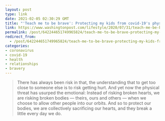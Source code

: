 ```yaml
---
layout: post
type: link
date: 2021-02-05 02:30:29 GMT
title: "'Teach me to be brave': Protecting my kids from covid-19's physical and emotional toll"
link: https://www.washingtonpost.com/lifestyle/2020/07/31/teach-me-be-brave-protecting-my-kids-covid-19s-physical-emotional-toll/
permalink: /post/642244651749965824/teach-me-to-be-brave-protecting-my-kids-from
redirect_from: 
  - /post/642244651749965824/teach-me-to-be-brave-protecting-my-kids-from
categories:
- coronavirus
- covid-19
- health
- relationships
- bravery
---
```

<blockquote>There has always been risk in that, the understanding that to get too close to someone else is to risk getting hurt. And yet now the physical threat has usurped the emotional: Instead of risking broken hearts, we are risking broken bodies — theirs, ours and others — when we choose to allow other people into our orbits. And so to protect our bodies, we are collectively sacrificing our hearts, and they break a little every day we do.</blockquote>